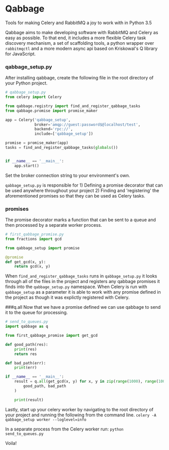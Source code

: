 # Qabbage
Tools for making Celery and RabbitMQ a joy to work with in Python 3.5

Qabbage aims to make developing software with RabbitMQ and Celery as easy as possible. To that end, it includes
a more flexible Celery task discovery mechanism, a set of scaffolding tools, a python wrapper over `rabbitmqctl` and
a more modern async api based on Kriskowal's Q library for JavaScript.

### qabbage_setup.py

After installing qabbage, create the following file in the root directory of your Python project.


```python
# qabbage_setup.py
from celery import Celery

from qabbage.registry import find_and_register_qabbage_tasks
from qabbage.promise import promise_maker

app = Celery('qabbage_setup',
             broker='amqp://guest:password$@localhost/test',
             backend='rpc://',
             include=['qabbage_setup'])

promise = promise_maker(app)
tasks = find_and_register_qabbage_tasks(globals())


if __name__ == '__main__':
    app.start()
```
Set the broker connection string to your environment's own.

`qabbage_setup.py` is responsible for
        1) Defining a promise decorator that can be used anywhere throughout your project
        2) Finding and 'registering' the aforementioned promises so that they can be used as Celery tasks.


### promises
The promise decorator marks a function that can be sent to a queue and then processed by a separate worker process.
```python
# first_qabbage_promise.py
from fractions import gcd

from qabbage_setup import promise

@promise
def get_gcd(x, y):
    return gcd(x, y)
```
When `find_and_register_qabbage_tasks` runs in `qabbage_setup.py` it looks through all of the files in the project and
registers any qabbage promises it finds into the `qabbage_setup.py` namespace. When Celery is run with `qabbage_setup` as a parameter
it is able to work with any promise defined in the project as though it was explictly registered with Celery.

###q.all
Now that we have a promise defined we can use qabbage to send it to the queue for processing.
```python
# send_to_queues.py
import qabbage as q

from first_qabbage_promise import get_gcd

def good_path(res):
    print(res)
    return res

def bad_path(err):
    print(err)

if __name__ == '__main__':
    result = q.all(get_gcd(x, y) for x, y in zip(range(1000), range(1000))).then(
        good_path, bad_path
    )

    print(result)
```
Lastly, start up your celery worker by navigating to the root directory of your project and running the following
from the command line.
`celery -A qabbage_setup worker --loglevel=info`

In a separate process from the Celery worker run:
`python send_to_queues.py`

Voila!